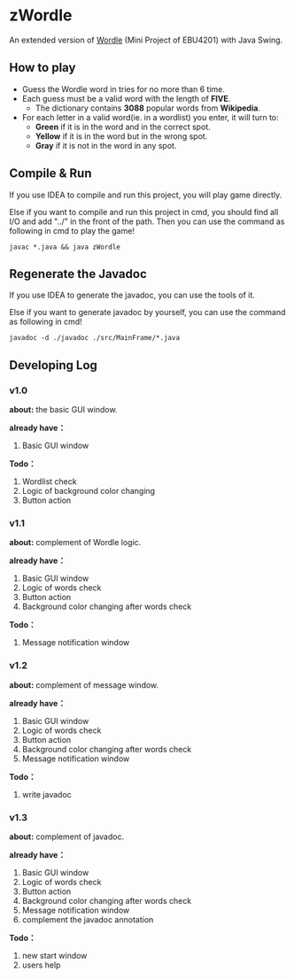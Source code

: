 # zWordle
An extended version of [Wordle](https://www.nytimes.com/games/wordle/index.html"Wordle") (Mini Project of EBU4201) with Java Swing.

## How to play
* Guess the Wordle word in tries for no more than 6 time.
* Each guess must be a valid word with the length of **FIVE**.
  * The dictionary contains **3088** popular words from **Wikipedia**.  
* For each letter in a valid word(ie. in a wordlist) you enter, it will turn to:
  * **Green** if it is in the word and in the correct spot.
  * **Yellow** if it is in the word but in the wrong spot.
  * **Gray** if it is not in the word in any spot.

## Compile & Run
If you use IDEA to compile and run this project, you will play game directly.

Else if you want to compile and run this project in cmd, you should find all I/O and add "../" in the front of the path.
Then you can use the command as following in cmd to play the game!
```shell
javac *.java && java zWordle
```

## Regenerate the Javadoc
If you use IDEA to generate the javadoc, you can use the tools of it.

Else if you want to generate javadoc by yourself, you can use the command as following in cmd!
```shell
javadoc -d ./javadoc ./src/MainFrame/*.java 
```

## Developing Log
### v1.0

**about:** the basic GUI window.

**already have：**

1. Basic GUI window

**Todo：**

1. Wordlist check
2. Logic of background color changing
3. Button action

### v1.1

**about:** complement of Wordle logic.

**already have：**

1. Basic GUI window
2. Logic of words check
3. Button action
4. Background color changing after words check

**Todo：**

1. Message notification window

### v1.2

**about:** complement of message window.

**already have：**

1. Basic GUI window
2. Logic of words check
3. Button action
4. Background color changing after words check
5. Message notification window

**Todo：**

1. write javadoc

### v1.3

**about:** complement of javadoc.

**already have：**

1. Basic GUI window
2. Logic of words check
3. Button action
4. Background color changing after words check
5. Message notification window
6. complement the javadoc annotation

**Todo：**

1. new start window
2. users help

